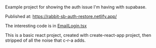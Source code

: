 
Example project for showing the auth issue I'm having with supabase.

Published at: https://rabbit-sb-auth-restore.netlify.app/ 

The interesting code is in [EmailLogin.tsx](./src/EmailLogin.tsx)


This is a basic react project, created with create-react-app project, 
then stripped of all the noise that c-r-a adds.